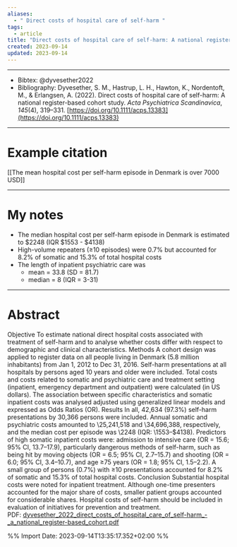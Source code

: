 ```yaml
---
aliases:
  - " Direct costs of hospital care of self-harm "
tags:
  - article
title: "Direct costs of hospital care of self-harm: A national register-based cohort study"
created: 2023-09-14
updated: 2023-09-14
---
```


---

- Bibtex: @dyvesether2022
- Bibliography: Dyvesether, S. M., Hastrup, L. H., Hawton, K., Nordentoft, M., & Erlangsen, A. (2022). Direct costs of hospital care of self-harm: A national register-based cohort study. _Acta Psychiatrica Scandinavica_, _145_(4), 319–331. [https://doi.org/10.1111/acps.13383](https://doi.org/10.1111/acps.13383)

---
# Example citation

[[The mean hospital cost per self-harm episode in Denmark is over 7000 USD]]

---
# My notes
- The median hospital cost per self-harm episode in Denmark is estimated to \$2248 (IQR \$1553 - \$4138)
- High-volume repeaters (≥10 episodes) were 0.7% but accounted for 8.2% of somatic and 15.3% of total hospital costs
- The length of inpatient psychiatric care was
	- mean = 33.8 (SD = 81.7)
	- median = 8 (IQR = 3-31)

---

# Abstract
Objective To estimate national direct hospital costs associated with treatment of self-harm and to analyse whether costs differ with respect to demographic and clinical characteristics. Methods A cohort design was applied to register data on all people living in Denmark (5.8 million inhabitants) from Jan 1, 2012 to Dec 31, 2016. Self-harm presentations at all hospitals by persons aged 10 years and older were included. Total costs and costs related to somatic and psychiatric care and treatment setting (inpatient, emergency department and outpatient) were calculated (in US dollars). The association between specific characteristics and somatic inpatient costs was analysed adjusted using generalized linear models and expressed as Odds Ratios (OR). Results In all, 42,634 (97.3%) self-harm presentations by 30,366 persons were included. Annual somatic and psychiatric costs amounted to \25,241,518 and \34,696,388, respectively, and the median cost per episode was \2248 (IQR: \1553–$4138). Predictors of high somatic inpatient costs were: admission to intensive care (OR = 15.6; 95% CI, 13.7–17.9), particularly dangerous methods of self-harm, such as being hit by moving objects (OR = 6.5; 95% CI, 2.7–15.7) and shooting (OR = 6.0; 95% CI, 3.4–10.7), and age ≥75 years (OR = 1.8; 95% CI, 1.5–2.2). A small group of persons (0.7%) with ≥10 presentations accounted for 8.2% of somatic and 15.3% of total hospital costs. Conclusion Substantial hospital costs were noted for inpatient treatment. Although one-time presenters accounted for the major share of costs, smaller patient groups accounted for considerable shares. Hospital costs of self-harm should be included in evaluation of initiatives for prevention and treatment.
PDF: [dyvesether_2022_direct_costs_of_hospital_care_of_self-harm_-_a_national_register-based_cohort.pdf](file:///Users/oskarflygare/Library/CloudStorage/OneDrive-KarolinskaInstitutet/30-39%20Resources/37%20-%20Personal%20research%20library/zotero-articles/Dyvesether/dyvesether_2022_direct_costs_of_hospital_care_of_self-harm_-_a_national_register-based_cohort.pdf)

%% Import Date: 2023-09-14T13:35:17.352+02:00 %%
